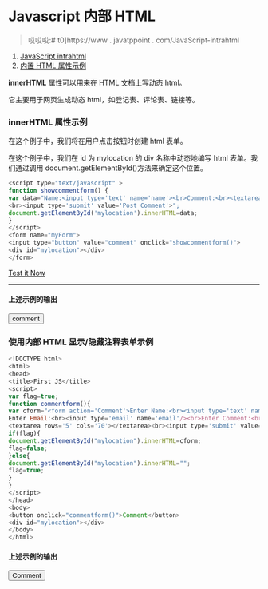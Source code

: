 # Javascript 内部 HTML

> 哎哎哎:# t0]https://www . javatppoint . com/JavaScript-intrahtml

1.  [JavaScript intrahtml](#)
2.  [内置 HTML 属性示例](#)

**innerHTML** 属性可以用来在 HTML 文档上写动态 html。

它主要用于网页生成动态 html，如登记表、评论表、链接等。

### innerHTML 属性示例

在这个例子中，我们将在用户点击按钮时创建 html 表单。

在这个例子中，我们在 id 为 mylocation 的 div 名称中动态地编写 html 表单。我们通过调用 document.getElementById()方法来确定这个位置。

```js
<script type="text/javascript" >
function showcommentform() {
var data="Name:<input type='text' name='name'><br>Comment:<br><textarea rows='5' cols='80'></textarea>
<br><input type='submit' value='Post Comment'>";
document.getElementById('mylocation').innerHTML=data;
}
</script>
<form name="myForm">
<input type="button" value="comment" onclick="showcommentform()">
<div id="mylocation"></div>
</form>

```

[Test it Now](https://www.javatpoint.com/oprweb/test.jsp?filename=jsinnerhtml)

* * *

#### 上述示例的输出

<form name="myForm" action="#"><input type="button" value="comment" onclick="showcommentform()">

### 使用内部 HTML 显示/隐藏注释表单示例

```js
<!DOCTYPE html>
<html>
<head>
<title>First JS</title>
<script>
var flag=true;
function commentform(){
var cform="<form action='Comment'>Enter Name:<br><input type='text' name='name'/><br/>
Enter Email:<br><input type='email' name='email'/><br>Enter Comment:<br/>
<textarea rows='5' cols='70'></textarea><br><input type='submit' value='Post Comment'/></form>";
if(flag){
document.getElementById("mylocation").innerHTML=cform;
flag=false;
}else{
document.getElementById("mylocation").innerHTML="";
flag=true;
}
}
</script>
</head>
<body>
<button onclick="commentform()">Comment</button>
<div id="mylocation"></div>
</body>
</html>

```

#### 上述示例的输出

<button onclick="commentform()">Comment</button></form>